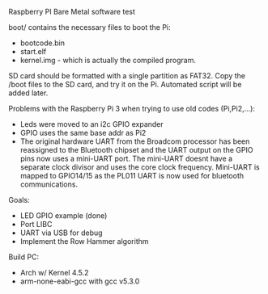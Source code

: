 Raspberry PI Bare Metal software test

boot/ contains the necessary files to boot the Pi:
- bootcode.bin
- start.elf
- kernel.img - which is actually the compiled program.

SD card should be formatted with a single partition as FAT32.
Copy the /boot files to the SD card, and try it on the Pi.
Automated script will be added later.

Problems with the Raspberry Pi 3 when trying to use old codes (Pi,Pi2,...):
- Leds were moved to an i2c GPIO expander
- GPIO uses the same base addr as Pi2
- The original hardware UART from the Broadcom processor has been reassigned to the Bluetooth chipset and the UART output on the GPIO pins now uses a mini-UART port.
The mini-UART doesnt have a separate clock divisor and uses the core clock frequency.
Mini-UART is mapped to GPIO14/15 as the PL011 UART is now used for bluetooth communications.

Goals:
- LED GPIO example (done)
- Port LIBC
- UART via USB for debug
- Implement the Row Hammer algorithm

Build PC:
- Arch w/ Kernel 4.5.2
- arm-none-eabi-gcc with gcc v5.3.0
